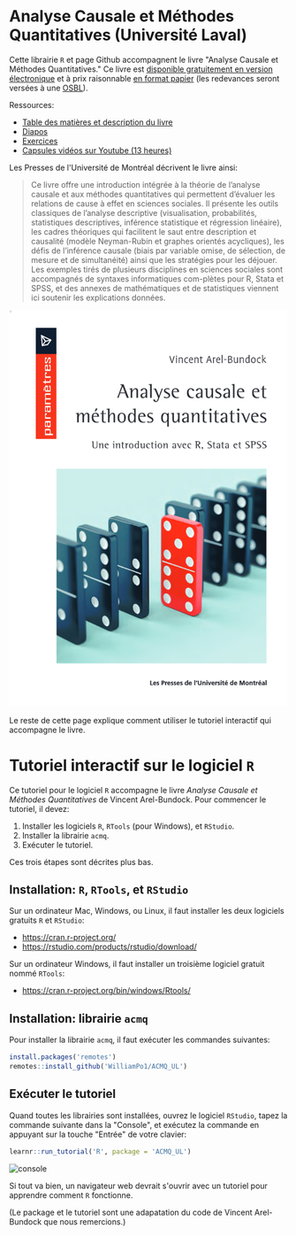 # Analyse Causale et Méthodes Quantitatives (Université Laval)

Cette librairie `R` et page Github accompagnent le livre "Analyse Causale et Méthodes Quantitatives." Ce livre est [disponible gratuitement en version électronique](http://arelbundock.com/acmq.html) et à prix raisonnable [en format papier](https://www.renaud-bray.com/Livres_Produit.aspx?id=3319599&def=M%c3%a9thodes+quantitatives+et+analyse+causale%2cAREL-BUNDOCK%2c+VINCENT%2c9782760643215) (les redevances seront versées à une [OSBL](http://www.nwsm.info/)).

Ressources:

* [Table des matières et description du livre](http://arelbundock.com/acmq.html)
* [Diapos](https://github.com/vincentarelbundock/ACMQ/tree/master/diapos)
* [Exercices](https://github.com/vincentarelbundock/ACMQ/tree/master/exercices)
* [Capsules vidéos sur Youtube (13 heures)](https://youtube.com/playlist?list=PLwV5Cyu4EJ1BviLt-nWJFSTjW30Tawv2R)

Les Presses de l'Université de Montréal décrivent le livre ainsi:

> Ce livre offre une introduction intégrée à la théorie de l’analyse causale et aux méthodes quantitatives qui permettent d’évaluer les relations de cause à effet en sciences sociales. Il présente les outils classiques de l’analyse descriptive (visualisation, probabilités, statistiques descriptives, inférence statistique et régression linéaire), les cadres théoriques qui facilitent le saut entre description et causalité (modèle Neyman-Rubin et graphes orientés acycliques), les défis de l’inférence causale (biais par variable omise, de sélection, de mesure et de simultanéité) ainsi que les stratégies pour les déjouer. Les exemples tirés de plusieurs disciplines en sciences sociales sont accompagnés de syntaxes informatiques com-plètes pour R, Stata et SPSS, et des annexes de mathématiques et de statistiques viennent ici soutenir les explications données.

![](https://github.com/WilliamPo1/ACMQ_UL/blob/master/diapos/acmq_couverture.png)

Le reste de cette page explique comment utiliser le tutoriel interactif qui accompagne le livre.
 
# Tutoriel interactif sur le logiciel `R`

Ce tutoriel pour le logiciel `R` accompagne le livre *Analyse Causale et Méthodes Quantitatives* de Vincent Arel-Bundock. Pour commencer le tutoriel, il devez:

1. Installer les logiciels `R`, `RTools` (pour Windows), et `RStudio`.
2. Installer la librairie `acmq`.
3. Exécuter le tutoriel.

Ces trois étapes sont décrites plus bas.

## Installation: `R`, `RTools`, et `RStudio`

Sur un ordinateur Mac, Windows, ou Linux, il faut installer les deux logiciels gratuits `R` et `RStudio`:

* https://cran.r-project.org/
* https://rstudio.com/products/rstudio/download/

Sur un ordinateur Windows, il faut installer un troisième logiciel gratuit nommé `RTools`:

* https://cran.r-project.org/bin/windows/Rtools/

## Installation: librairie `acmq`

Pour installer la librairie `acmq`, il faut exécuter les commandes suivantes:

```r
install.packages('remotes')
remotes::install_github('WilliamPo1/ACMQ_UL')
```

## Exécuter le tutoriel

Quand toutes les librairies sont installées, ouvrez le logiciel `RStudio`, tapez la commande suivante dans la "Console", et exécutez la commande en appuyant sur la touche "Entrée" de votre clavier:

```r
learnr::run_tutorial('R', package = 'ACMQ_UL')
```

<img width="881" alt="console" src="https://user-images.githubusercontent.com/987057/90315253-edffd700-dee7-11ea-859f-767a94e6ded6.png">

Si tout va bien, un navigateur web devrait s'ouvrir avec un tutoriel pour apprendre comment `R` fonctionne.

(Le package et le tutoriel sont une adapatation du code de Vincent Arel-Bundock que nous remercions.)
